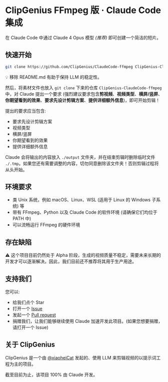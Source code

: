 # ClipGenius FFmpeg 版 · Claude Code 集成

在 Claude Code 中通过 Claude 4 Opus 模型 *(推荐)* 即可创建一个简洁的短片。

## 快速开始

```bash
git clone https://github.com/ClipGenius/ClaudeCode-ffmpeg ClipGenius-ClaudeCode-ffmpeg && cd ClipGenius-ClaudeCode-ffmpeg && rm README.md && claude
```

💡 移除 README.md 有助于保持 LLM 的稳定性。

然后，将素材文件也放入 `git clone` 下来的仓库 `ClipGenius-ClaudeCode-ffmpeg` 中，对 Claude 提出一个要求 (强烈建议要求包含**剪视频**、**视频类型**、**横屏/竖屏**、**你期望看到的效果**、**要求先设计剪辑方案**、**提供详细额外信息**)，即可开始剪辑！

提出的要求应当包含: 

- 要求先设计剪辑方案
- 视频类型
- 横屏/竖屏
- 你期望看到的效果
- 提供详细额外信息

Claude 会将输出的内容放入 `./output` 文件夹，并在结束剪辑时删除临时文件 `./.tmp`。如果您还有需要调整的内容，切勿同意删除该文件夹！否则剪辑过程将从头开始。

## 环境要求

- 类 Unix 系统，例如 macOS、Linux、WSL (适用于 Linux 的 Windows 子系统) 等
- 带有 FFmpeg、Python 以及 Claude Code 的软件环境 (请确保它们均位于 PATH 中)
- 可以流畅运行 FFmpeg 的硬件环境

## 存在缺陷

⚠️ 这个项目目前仍然处于 Alpha 阶段，生成的视频质量不稳定，需要未来长期的开发才可以逐渐解决。因此，我们目前还不推荐将其用于生产用途。

## 支持我们

您可以: 

- 给我们点个 Star
- 打开一个 [Issue](https://github.com/ClipGenius/ClaudeCode-ffmpeg/issues)
- 发起一个 [Pull request](https://github.com/ClipGenius/ClaudeCode-ffmpeg/pulls)
- 捐赠我们，让我们能够继续使用 Claude 加速开发此项目。(如果您想要捐赠，请打开一个 Issue)

## 关于 ClipGenius

ClipGenius 是一个由 [@xiaoheiCat](https://github.com/xiaoheiCat) 发起的、使用 LLM 来剪辑视频的以提示词工程为主的项目。

截至目前为止，该项目 100% 由 Claude 开发。

